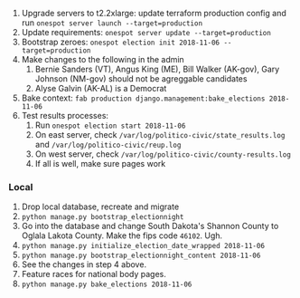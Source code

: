 1. Upgrade servers to t2.2xlarge: update terraform production config and run `onespot server launch --target=production`
2. Update requirements: `onespot server update --target=production`
3. Bootstrap zeroes: `onespot election init 2018-11-06 --target=production`
4. Make changes to the following in the admin
    1. Bernie Sanders (VT), Angus King (ME), Bill Walker (AK-gov), Gary Johnson (NM-gov) should not be agreggable candidates
    2. Alyse Galvin (AK-AL) is a Democrat
5. Bake context: `fab production django.management:bake_elections 2018-11-06`
6. Test results processes:
    1. Run `onespot election start 2018-11-06`
    2. On east server, check `/var/log/politico-civic/state_results.log` and `/var/log/politico-civic/reup.log`
    3. On west server, check `/var/log/politico-civic/county-results.log`
    4. If all is well, make sure pages work

### Local


1. Drop local database, recreate and migrate
2. `python manage.py bootstrap_electionnight`
3. Go into the database and change South Dakota's Shannon County to Oglala Lakota County. Make the fips code `46102`. Ugh.
4. `python manage.py initialize_election_date_wrapped 2018-11-06`
5. `python manage.py bootstrap_electionnight_content 2018-11-06`
6. See the changes in step 4 above.
7. Feature races for national body pages.
8. `python manage.py bake_elections 2018-11-06`